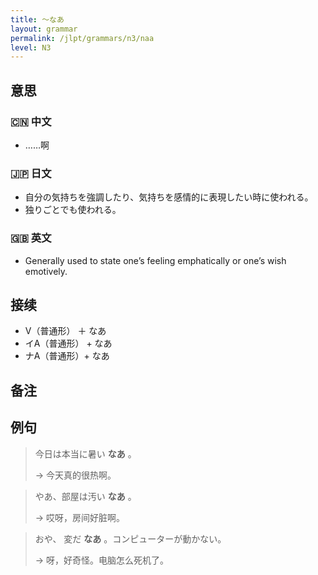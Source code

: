 ```yaml
---
title: 〜なあ
layout: grammar
permalink: /jlpt/grammars/n3/naa
level: N3
---
```


## 意思

### 🇨🇳 中文

- ……啊

### 🇯🇵 日文

- 自分の気持ちを強調したり、気持ちを感情的に表現したい時に使われる。
- 独りごとでも使われる。

### 🇬🇧 英文

- Generally used to state one’s feeling emphatically or one’s wish emotively.

## 接续

- V（普通形） ＋ なあ
- イA（普通形） + なあ
- ナA（普通形）+ なあ

## 备注


## 例句

> 今日は本当に暑い **なあ** 。
>
> → 今天真的很热啊。

> やあ、部屋は汚い **なあ** 。
>
> → 哎呀，房间好脏啊。

> おや、 変だ **なあ** 。コンピューターが動かない。
>
> → 呀，好奇怪。电脑怎么死机了。

